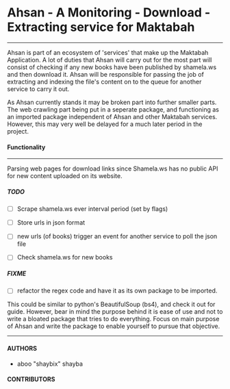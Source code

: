 # Ahsan - A Monitoring - Download - Extracting service for Maktabah 

------------------------------------------------------------------

Ahsan is part of an ecosystem of 'services' that make up the Maktabah Application. A lot of 
duties that Ahsan will carry out for the most part will consist of checking if any new books
have been published by shamela.ws and then download it. Ahsan will be responsible for passing
the job of extracting and indexing the file's content on to the queue for another service to 
carry it out.

As Ahsan currently stands it may be broken part into further smaller parts. The web crawling part 
being put in a seperate package, and functioning as an imported package independent of Ahsan and other
Maktabah services. However, this may very well be delayed for a much later period in the project.


#### Functionality
------------------
Parsing web pages for download links since Shamela.ws has no public API for new 
content uploaded on its website. 



##### TODO 

- [ ]   Scrape shamela.ws ever interval period (set by flags)
- [ ]   Store urls in json format
- [ ]   new urls (of books) trigger an event for another service to poll the json file
- [ ]   Check shamela.ws for new books 


##### FIXME

- [ ]   refactor the regex code and have it as its own package to be imported.

This could be similar to python's BeautifulSoup (bs4), and check it out for guide. However, 
bear in mind the purpose behind it is ease of use and not to write a bloated package that
tries to do everything. Focus on main purpose of Ahsan and write the package to enable yourself 
to pursue that objective.  

-------------------------------------------------------------------

#### AUTHORS

* aboo "shaybix" shayba



#### CONTRIBUTORS






